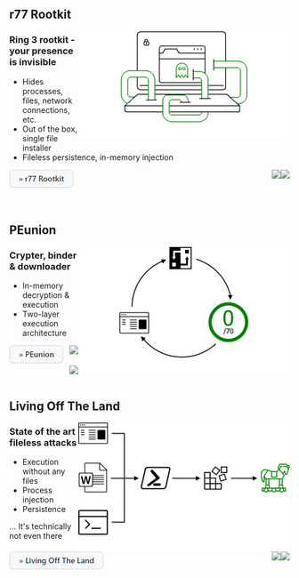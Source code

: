 ## r77 Rootkit

<a href="https://github.com/bytecode77/r77-rootkit"><img width="380" align="right" src="images/r77-rootkit.png"></a>

### Ring 3 rootkit - your presence is invisible

 - Hides processes, files, network connections, etc.
 - Out of the box, single file installer
 - Fileless persistence, in-memory injection

[![](images/button-r77-rootkit.png)](https://github.com/bytecode77/r77-rootkit "Go to GitHub project page")
<img align="right" src="https://img.shields.io/github/forks/bytecode77/r77-rootkit?style=social" /> <img align="right" src="https://img.shields.io/github/stars/bytecode77/r77-rootkit?style=social" />

<br />

## PEunion

<a href="https://github.com/bytecode77/pe-union"><img width="380" align="right" src="images/pe-union.png"></a>

### Crypter, binder & downloader

 - In-memory decryption & execution
 - Two-layer execution architecture

[![](images/button-pe-union.png)](https://github.com/bytecode77/pe-union "Go to GitHub project page")
<img align="right" src="https://img.shields.io/github/forks/bytecode77/pe-union?style=social" /> <img align="right" src="https://img.shields.io/github/stars/bytecode77/pe-union?style=social" />

<br />

## Living Off The Land

<a href="https://github.com/bytecode77/living-off-the-land"><img width="380" align="right" src="images/living-off-the-land.png"></a>

### State of the art fileless attacks

 - Execution without any files
 - Process injection
 - Persistence

... It's technically not even there

[![](images/button-living-off-the-land.png)](https://github.com/bytecode77/living-off-the-land "Go to GitHub project page")
<img align="right" src="https://img.shields.io/github/forks/bytecode77/living-off-the-land?style=social" /> <img align="right" src="https://img.shields.io/github/stars/bytecode77/living-off-the-land?style=social" />
